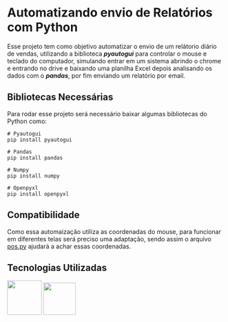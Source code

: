 # Automatizando envio de Relatórios com Python
Esse projeto tem como objetivo automatizar o envio de um relátorio diário de vendas, utilizando a biblioteca ***pyautogui*** para controlar o mouse e teclado do computador, simulando entrar em um sistema abrindo o chrome e entrando no drive e baixando uma planilha Excel depois analisando os dados com o ***pandas***, por fim enviando um relatório por email.

## Bibliotecas Necessárias
Para rodar esse projeto será necessário baixar algumas bibliotecas do Python como:
```
# Pyautogui
pip install pyautogui

# Pandas
pip install pandas

# Numpy
pip install numpy

# Openpyxl
pip install openpyxl
``` 
## Compatibilidade
Como essa automaização utiliza as coordenadas do mouse, para funcionar em diferentes telas será preciso uma adaptação, sendo assim o arquivo [pos.py](https://github.com/isabellegomesv/automatizando-tarefas-python/blob/master/pos.py) ajudará a achar essas coordenadas.

## Tecnologias Utilizadas
<img src="https://cdn.jsdelivr.net/gh/devicons/devicon/icons/python/python-original-wordmark.svg" width="80px" height="80px"/>  <img src="https://cdn.jsdelivr.net/gh/devicons/devicon/icons/vscode/vscode-original-wordmark.svg" width="75px" height="75px"/>
          
          
